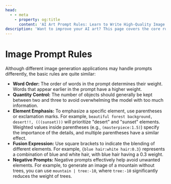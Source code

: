 ```yaml
---
head:
  - - meta
    - property: og:title
      content: 'AI Art Prompt Rules: Learn to Write High-Quality Image Prompts'
description: 'Want to improve your AI art? This page covers the core rules of image prompts, including word order, quantity control, element emphasis, and negative prompts to help you write better prompts.'
---
```


# Image Prompt Rules

Although different image generation applications may handle prompts differently, the basic rules are quite similar:

- **Word Order:** The order of words in the prompt determines their weight. Words that appear earlier in the prompt have a higher weight.
- **Quantity Control:** The number of objects should generally be kept between two and three to avoid overwhelming the model with too much information.
- **Element Emphasis:** To emphasize a specific element, use parentheses or exclamation marks. For example, `beautiful forest background, desert!!, (((sunset)))` will prioritize "desert" and "sunset" elements. Weighted values inside parentheses (e.g., `(masterpiece:1.5)`) specify the importance of the details, and multiple parentheses have a similar effect.
- **Fusion Expression:** Use square brackets to indicate the blending of different elements. For example, `{blue hair:white hair:0.3}` represents a combination of blue and white hair, with blue hair having a 0.3 weight.
- **Negative Prompts:** Negative prompts effectively help avoid unwanted elements. For example, to generate an image of a mountain without trees, you can use `mountain | tree:-10`, where `tree:-10` significantly reduces the weight of trees.

